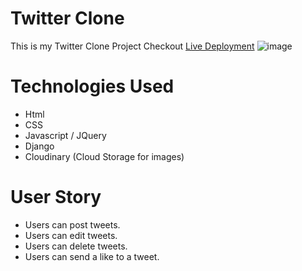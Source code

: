 # Twitter Clone 

This is my Twitter Clone Project
Checkout [Live Deployment](https://twitterclone-jose.herokuapp.com/)
![image](https://user-images.githubusercontent.com/91580447/140250953-6cf128e4-8eeb-4bb3-a83d-b0ee1a49aa06.png)

# Technologies Used
* Html
* CSS
* Javascript / JQuery
* Django
* Cloudinary (Cloud Storage for images)

# User Story
* Users can post tweets.
* Users can edit tweets.
* Users can delete tweets.
* Users can send a like to a tweet.

